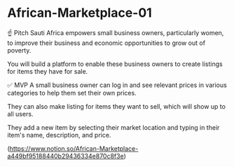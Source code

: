 # African-Marketplace-01
☝️ Pitch
Sauti Africa empowers small business owners, particularly women, to improve their business and economic opportunities to grow out of poverty.

You will build a platform to enable these business owners to create listings for items they have for sale.

✅ MVP
A small business owner can log in and see relevant prices in various categories to help them set their own prices.

They can also make listing for items they want to sell, which will show up to all users.

They add a new item by selecting their market location and typing in their item's name, description, and price.

(https://www.notion.so/African-Marketplace-a449bf95188440b29436334e870c8f3e)
